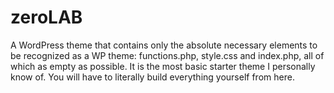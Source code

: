 # zeroLAB
A WordPress theme that contains only the absolute necessary elements to be recognized as a WP theme: functions.php, style.css and index.php, all of which as empty as possible. It is the most basic starter theme I personally know of. You will have to literally build everything yourself from here.
